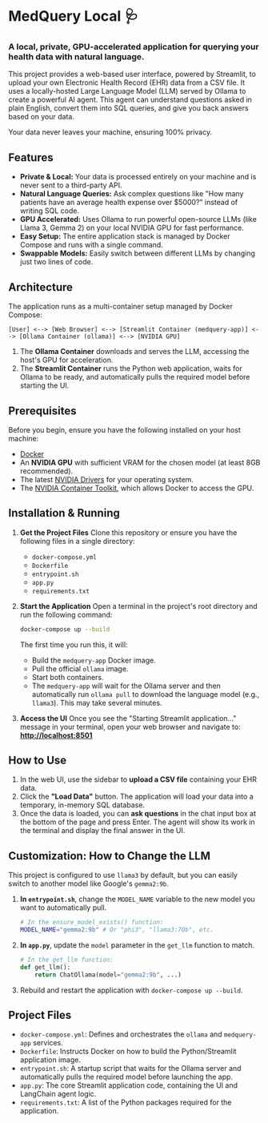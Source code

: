 # MedQuery Local 🩺

### A local, private, GPU-accelerated application for querying your health data with natural language.

This project provides a web-based user interface, powered by Streamlit, to upload your own Electronic Health Record (EHR) data from a CSV file. It uses a locally-hosted Large Language Model (LLM) served by Ollama to create a powerful AI agent. This agent can understand questions asked in plain English, convert them into SQL queries, and give you back answers based on your data.

Your data never leaves your machine, ensuring 100% privacy.

## Features

  * **Private & Local:** Your data is processed entirely on your machine and is never sent to a third-party API.
  * **Natural Language Queries:** Ask complex questions like "How many patients have an average health expense over $5000?" instead of writing SQL code.
  * **GPU Accelerated:** Uses Ollama to run powerful open-source LLMs (like Llama 3, Gemma 2) on your local NVIDIA GPU for fast performance.
  * **Easy Setup:** The entire application stack is managed by Docker Compose and runs with a single command.
  * **Swappable Models:** Easily switch between different LLMs by changing just two lines of code.

## Architecture

The application runs as a multi-container setup managed by Docker Compose:

```
[User] <--> [Web Browser] <--> [Streamlit Container (medquery-app)] <--> [Ollama Container (ollama)] <--> [NVIDIA GPU]
```

1.  The **Ollama Container** downloads and serves the LLM, accessing the host's GPU for acceleration.
2.  The **Streamlit Container** runs the Python web application, waits for Ollama to be ready, and automatically pulls the required model before starting the UI.

## Prerequisites

Before you begin, ensure you have the following installed on your host machine:

  * [Docker](https://www.docker.com/products/docker-desktop/)
  * An **NVIDIA GPU** with sufficient VRAM for the chosen model (at least 8GB recommended).
  * The latest [NVIDIA Drivers](https://www.nvidia.com/download/index.aspx) for your operating system.
  * The [NVIDIA Container Toolkit](https://docs.nvidia.com/datacenter/cloud-native/container-toolkit/latest/install-guide.html), which allows Docker to access the GPU.

## Installation & Running

1.  **Get the Project Files**
    Clone this repository or ensure you have the following files in a single directory:

      * `docker-compose.yml`
      * `Dockerfile`
      * `entrypoint.sh`
      * `app.py`
      * `requirements.txt`

2.  **Start the Application**
    Open a terminal in the project's root directory and run the following command:

    ```bash
    docker-compose up --build
    ```

    The first time you run this, it will:

      * Build the `medquery-app` Docker image.
      * Pull the official `ollama` image.
      * Start both containers.
      * The `medquery-app` will wait for the Ollama server and then automatically run `ollama pull` to download the language model (e.g., `llama3`). This may take several minutes.

3.  **Access the UI**
    Once you see the "Starting Streamlit application..." message in your terminal, open your web browser and navigate to:
    [**http://localhost:8501**](https://www.google.com/search?q=http://localhost:8501)

## How to Use

1.  In the web UI, use the sidebar to **upload a CSV file** containing your EHR data.
2.  Click the **"Load Data"** button. The application will load your data into a temporary, in-memory SQL database.
3.  Once the data is loaded, you can **ask questions** in the chat input box at the bottom of the page and press Enter. The agent will show its work in the terminal and display the final answer in the UI.

## Customization: How to Change the LLM

This project is configured to use `llama3` by default, but you can easily switch to another model like Google's `gemma2:9b`.

1.  **In `entrypoint.sh`**, change the `MODEL_NAME` variable to the new model you want to automatically pull.

    ```bash
    # In the ensure_model_exists() function:
    MODEL_NAME="gemma2:9b" # Or "phi3", "llama3:70b", etc.
    ```

2.  **In `app.py`**, update the `model` parameter in the `get_llm` function to match.

    ```python
    # In the get_llm function:
    def get_llm():
        return ChatOllama(model="gemma2:9b", ...)
    ```

3.  Rebuild and restart the application with `docker-compose up --build`.

## Project Files

  * `docker-compose.yml`: Defines and orchestrates the `ollama` and `medquery-app` services.
  * `Dockerfile`: Instructs Docker on how to build the Python/Streamlit application image.
  * `entrypoint.sh`: A startup script that waits for the Ollama server and automatically pulls the required model before launching the app.
  * `app.py`: The core Streamlit application code, containing the UI and LangChain agent logic.
  * `requirements.txt`: A list of the Python packages required for the application.